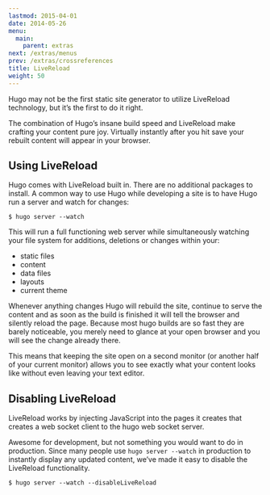 ```yaml
---
lastmod: 2015-04-01
date: 2014-05-26
menu:
  main:
    parent: extras
next: /extras/menus
prev: /extras/crossreferences
title: LiveReload
weight: 50
---
```


Hugo may not be the first static site generator to utilize LiveReload
technology, but it’s the first to do it right.

The combination of Hugo’s insane build speed and LiveReload make
crafting your content pure joy. Virtually instantly after you hit save
your rebuilt content will appear in your browser.

## Using LiveReload

Hugo comes with LiveReload built in. There are no additional packages to
install. A common way to use Hugo while developing a site is to have
Hugo run a server and watch for changes:

    $ hugo server --watch

This will run a full functioning web server while simultaneously
watching your file system for additions, deletions or changes within
your:

 * static files
 * content
 * data files
 * layouts
 * current theme

Whenever anything changes Hugo will rebuild the site, continue to serve
the content and as soon as the build is finished it will tell the
browser and silently reload the page. Because most hugo builds are so
fast they are barely noticeable, you merely need to glance at your open
browser and you will see the change already there.

This means that keeping the site open on a second monitor (or another
half of your current monitor) allows you to see exactly what your
content looks like without even leaving your text editor.

## Disabling LiveReload

LiveReload works by injecting JavaScript into the pages it
creates that creates a web socket client to the hugo web socket server.

Awesome for development, but not something you would want to do in
production. Since many people use `hugo server --watch` in production to
instantly display any updated content, we’ve made it easy to disable the
LiveReload functionality.

    $ hugo server --watch --disableLiveReload

